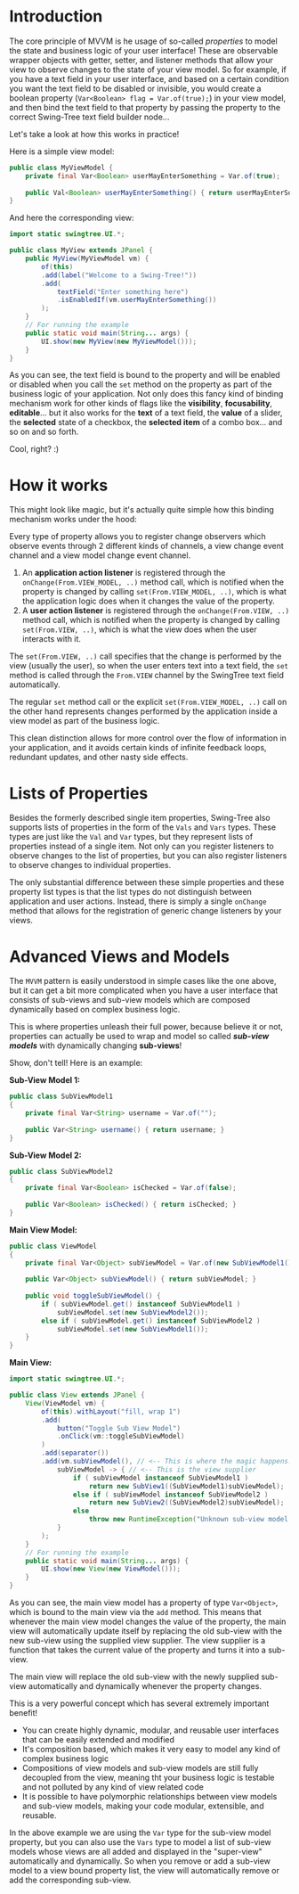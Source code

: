 
# Introduction #

The core principle of MVVM is he usage of so-called *properties*
to model the state and business logic of your user interface!
These are observable wrapper objects with getter, setter, and listener methods
that allow your view to observe changes to the state of your view model.
So for example, if you have a text field in your user interface,
and based on a certain condition you want the text field to be
disabled or invisible, you would create a boolean property
(`Var<Boolean> flag = Var.of(true);`)
in your view model, and then bind the text field to that property
by passing the property to the correct Swing-Tree text field builder node...

Let's take a look at how this works in practice!

Here is a simple view model:

```java
public class MyViewModel {
    private final Var<Boolean> userMayEnterSomething = Var.of(true);
    
    public Val<Boolean> userMayEnterSomething() { return userMayEnterSomething; }
}
```

And here the corresponding view:

```java
import static swingtree.UI.*;

public class MyView extends JPanel {
    public MyView(MyViewModel vm) {
        of(this)
        .add(label("Welcome to a Swing-Tree!"))
        .add(
            textField("Enter something here")
            .isEnabledIf(vm.userMayEnterSomething())
        );
    }
    // For running the example
    public static void main(String... args) {
        UI.show(new MyView(new MyViewModel()));
    }
}
```

As you can see, the text field is bound to the property
and will be enabled or disabled when you call the `set` method
on the property as part of the business logic of your application.
Not only does this fancy kind of binding mechanism work for other kinds of flags like
the **visibility**, **focusability**, **editable**...
but it also works for the **text** of a text field, the **value** of a slider,
the **selected** state of a checkbox, the **selected item** of a combo box...
and so on and so forth.

Cool, right? :)

# How it works #

This might look like magic, but it's actually quite simple how
this binding mechanism works under the hood:

Every type of property allows you to register change observers which observe events
through 2 different kinds of channels, a view change event channel and a view model change event channel.

1. An **application action listener** is registered through the `onChange(From.VIEW_MODEL, ..)` method call, 
   which is notified when the property is changed by calling `set(From.VIEW_MODEL, ..)`, which 
   is what the application logic does when it changes the value of the property.
2. A **user action listener** is registered through the `onChange(From.VIEW, ..)` method call, 
   which is notified when the property is changed by calling `set(From.VIEW, ..)`, which
   is what the view does when the user interacts with it.

The `set(From.VIEW, ..)` call specifies that the change is performed by the view (usually the user), 
so when the user enters text into a text field, the `set` method is called through the `From.VIEW` channel
by the SwingTree text field automatically.

The regular `set` method call or the explicit `set(From.VIEW_MODEL, ..)` call
on the other hand represents changes performed by the application inside a view model
as part of the business logic.

This clean distinction allows for more control over the flow of information 
in your application,
and it avoids certain kinds of infinite feedback loops, 
redundant updates, and other nasty side effects.

# Lists of Properties #

Besides the formerly described single item properties, Swing-Tree also supports lists of properties
in the form of the `Vals` and `Vars` types.
These types are just like the `Val` and `Var` types, but they represent
lists of properties instead of a single item.
Not only can you register listeners to observe changes to the list of properties,
but you can also register listeners to observe changes to individual properties.

The only substantial difference between these simple properties and
these property list types is that the list types
do not distinguish between application and user actions.
Instead, there is simply a single `onChange` method that 
allows for the registration of generic change listeners by your views.

# Advanced Views and Models #

The `MVVM` pattern is easily understood in simple cases like the one above,
but it can get a bit more complicated when you have a user interface that consists 
of sub-views and sub-view models which are composed dynamically based on
complex business logic.

This is where properties unleash their full power, because
believe it or not, properties can actually be used to wrap and model
so called ***sub-view models*** with dynamically changing **sub-views**!

Show, don't tell! Here is an example:

**Sub-View Model 1:**

```java
public class SubViewModel1
{
    private final Var<String> username = Var.of("");
    
    public Var<String> username() { return username; }
}
```

**Sub-View Model 2:**

```java
public class SubViewModel2
{
    private final Var<Boolean> isChecked = Var.of(false);
    
    public Var<Boolean> isChecked() { return isChecked; }
}
```

**Main View Model:**

```java
public class ViewModel
{
    private final Var<Object> subViewModel = Var.of(new SubViewModel1());
    
    public Var<Object> subViewModel() { return subViewModel; }
   
    public void toggleSubViewModel() {
        if ( subViewModel.get() instanceof SubViewModel1 )
            subViewModel.set(new SubViewModel2());
        else if ( subViewModel.get() instanceof SubViewModel2 )
            subViewModel.set(new SubViewModel1());
    }
}
```

**Main View:**

```java
import static swingtree.UI.*;

public class View extends JPanel {
    View(ViewModel vm) {
        of(this).withLayout("fill, wrap 1")
        .add(
            button("Toggle Sub View Model")
            .onClick(vm::toggleSubViewModel)
        )
        .add(separator())
        .add(vm.subViewModel(), // <-- This is where the magic happens!
            subViewModel -> { // <-- This is the view supplier
                if ( subViewModel instanceof SubViewModel1 )
                    return new SubView1((SubViewModel1)subViewModel);
                else if ( subViewModel instanceof SubViewModel2 )
                    return new SubView2((SubViewModel2)subViewModel);
                else
                    throw new RuntimeException("Unknown sub-view model!");
            }
        );
    }
    // For running the example
    public static void main(String... args) {
        UI.show(new View(new ViewModel()));
    }
}
```

As you can see, the main view model has a property of type `Var<Object>`,
which is bound to the main view via the `add` method.
This means that whenever the main view model changes the value of the property,
the main view will automatically update itself by replacing the old sub-view
with the new sub-view using the supplied view supplier.
The view supplier is a function that takes the current value of the property
and turns it into a sub-view.

The main view will replace the old sub-view with the newly supplied sub-view
automatically and dynamically whenever the property changes.

This is a very powerful concept which has several extremely important benefit!

- You can create highly dynamic, modular, and reusable user interfaces that can be easily extended and modified
- It's composition based, which makes it very easy to model any kind of complex business logic
- Compositions of view models and sub-view models are still fully decoupled from the view, 
  meaning tht your business logic is testable and not polluted by any kind of view related code
- It is possible to have polymorphic relationships between view models and sub-view models, 
  making your code modular, extensible, and reusable.

In the above example we are using the `Var` type for the sub-view model property,
but you can also use the `Vars` type to model a list of sub-view models
whose views are all added and displayed in the "super-view" automatically
and dynamically.
So when you remove or add a sub-view model to a view bound property list, 
the view will automatically remove or add the corresponding sub-view.









